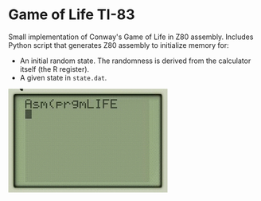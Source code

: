# Game of Life TI-83
Small implementation of Conway's Game of Life in Z80 assembly.
Includes Python script that generates Z80 assembly to initialize memory for:
- An initial random state. The randomness is derived from the calculator itself
  (the R register).
- A given state in `state.dat`.

![](TI83/tilife.gif)
